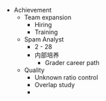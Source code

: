 - Achievement
	- Team expansion
		- Hiring
		- Training
	- Spam Analyst
		- 2  - 28
		- 内部培养
			- Grader career path
	- Quality
		- Unknown ratio control
		- Overlap study
		-